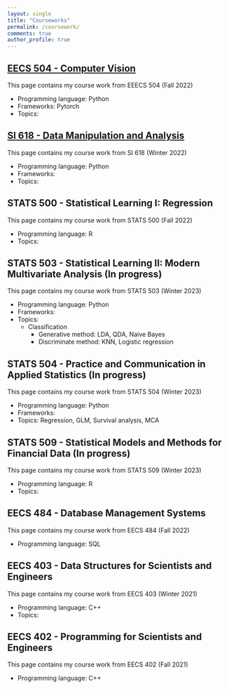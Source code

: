 ```yaml
---
layout: single
title: "Courseworks"
permalink: /coursework/
comments: true
author_profile: true
---
```


## [EECS 504 - Computer Vision](https://junwoo-data.github.io/coursework/EECS504/)

This page contains my course work from EEECS 504 (Fall 2022)

- Programming language: Python
- Frameworks: Pytorch
- Topics:

## [SI 618 - Data Manipulation and Analysis](https://junwoo-data.github.io/coursework/SI618/)

This page contains my course work from SI 618 (Winter 2022)

- Programming language: Python
- Frameworks:
- Topics: 

## STATS 500 - Statistical Learning I: Regression

This page contains my course work from STATS 500 (Fall 2022)

- Programming language: R
- Topics:

## STATS 503 - Statistical Learning II: Modern Multivariate Analysis (In progress)

This page contains my course work from STATS 503 (Winter 2023)

- Programming language: Python
- Frameworks: 
- Topics: 
    - Classification
        - Generative method: LDA, QDA, Naive Bayes 
        - Discriminate method: KNN, Logistic regression

## STATS 504 - Practice and Communication in Applied Statistics (In progress)

This page contains my course work from STATS 504 (Winter 2023)

- Programming language: Python
- Frameworks: 
- Topics: Regression, GLM, Survival analysis, MCA

## STATS 509 - Statistical Models and Methods for Financial Data (In progress)

This page contains my course work from STATS 509 (Winter 2023)

- Programming language: R 
- Topics: 

## EECS 484 - Database Management Systems 

This page contains my course work from EECS 484 (Fall 2022)

- Programming language: SQL 

## EECS 403 - Data Structures for Scientists and Engineers 

This page contains my course work from EECS 403 (Winter 2021)

- Programming language: C++ 
- Topics:

## EECS 402 - Programming for Scientists and Engineers

This page contains my course work from EECS 402 (Fall 2021)

- Programming language: C++ 






